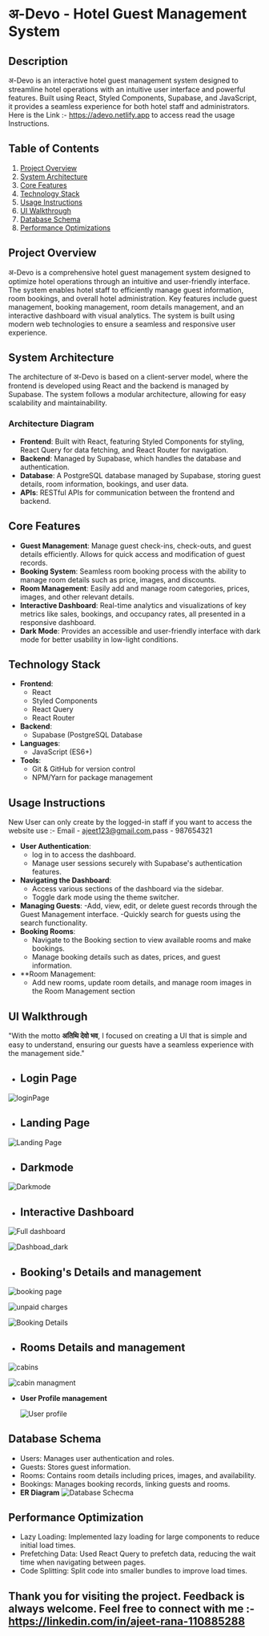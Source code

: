 # अ-Devo - Hotel Guest Management System

## Description
अ-Devo is an interactive hotel guest management system designed to streamline hotel operations with an intuitive user interface and powerful features. Built using React, Styled Components, Supabase, and JavaScript, it provides a seamless experience for both hotel staff and administrators.
Here is the Link :-  https://adevo.netlify.app  to access read the usage Instructions.

## **Table of Contents**
1. [Project Overview](#project-overview)
2. [System Architecture](#system-architecture)
3. [Core Features](#core-features)
4. [Technology Stack](#technology-stack)
5. [Usage Instructions](#usage-instructions)
6. [UI Walkthrough](#screenshots-and-ui-walkthrough)
7. [Database Schema](#database-schema)
8. [Performance Optimizations](#performance-optimizations)

## **Project Overview**
अ-Devo is a comprehensive hotel guest management system designed to optimize hotel operations through an intuitive and user-friendly interface. The system enables hotel staff to efficiently manage guest information, room bookings, and overall hotel administration. Key features include guest management, booking management, room details management, and an interactive dashboard with visual analytics. The system is built using modern web technologies to ensure a seamless and responsive user experience.

## **System Architecture**
The architecture of अ-Devo is based on a client-server model, where the frontend is developed using React and the backend is managed by Supabase. The system follows a modular architecture, allowing for easy scalability and maintainability.

### **Architecture Diagram**

- **Frontend**: Built with React, featuring Styled Components for styling, React Query for data fetching, and React Router for navigation.
- **Backend**: Managed by Supabase, which handles the database and authentication.
- **Database**: A PostgreSQL database managed by Supabase, storing guest details, room information, bookings, and user data.
- **APIs**: RESTful APIs for communication between the frontend and backend.

## **Core Features**
- **Guest Management**: Manage guest check-ins, check-outs, and guest details efficiently. Allows for quick access and modification of guest records.
- **Booking System**: Seamless room booking process with the ability to manage room details such as price, images, and discounts.
- **Room Management**: Easily add and manage room categories, prices, images, and other relevant details.
- **Interactive Dashboard**: Real-time analytics and visualizations of key metrics like sales, bookings, and occupancy rates, all presented in a responsive dashboard.
- **Dark Mode**: Provides an accessible and user-friendly interface with dark mode for better usability in low-light conditions.

## **Technology Stack**
- **Frontend**: 
  - React
  - Styled Components
  - React Query
  - React Router
- **Backend**:
  - Supabase (PostgreSQL Database
- **Languages**:
  - JavaScript (ES6+)
- **Tools**:
  - Git & GitHub for version control
  - NPM/Yarn for package management

## **Usage Instructions**
New User can only create by the logged-in staff
if you want to access the website use :- Email -  ajeet123@gmail.com,pass  -  987654321
- **User Authentication**:
  - log in to access the dashboard.
  - Manage user sessions securely with Supabase's authentication features.
- **Navigating the Dashboard**:
  - Access various sections of the dashboard via the sidebar.
  - Toggle dark mode using the theme switcher.
- **Managing Guests**:
   -Add, view, edit, or delete guest records through the Guest Management interface.
   -Quickly search for guests using the search functionality.
- **Booking Rooms**:
   - Navigate to the Booking section to view available rooms and make bookings.
   - Manage booking details such as dates, prices, and guest information.
- **Room Management:
   - Add new rooms, update room details, and manage room images in the Room Management section

## **UI Walkthrough**
"With the motto **अतिथि देवो भव**, I focused on creating a UI that is simple and easy to understand, ensuring our guests have a seamless experience with the management side." 
  - ## **Login Page**
    
   ![loginPage](https://github.com/user-attachments/assets/bf54d536-de28-4c92-9e02-ac809653fada)

  - ## **Landing Page**
    
   ![Landing Page](https://github.com/user-attachments/assets/e301fa04-694f-44aa-988f-6855fe58b401)

  - ## **Darkmode**

  ![Darkmode](https://github.com/user-attachments/assets/a3b2014c-77ac-41f9-adcc-ba6a579e73a3)

  - ## **Interactive Dashboard**

   ![Full dashboard](https://github.com/user-attachments/assets/093b7e81-34ea-4a14-907d-3f0d3fca4bdd)

   ![Dashboad_dark](https://github.com/user-attachments/assets/f9793996-108a-48c7-ba37-c5236e564736)

  - ## **Booking's Details and management**

   ![booking page](https://github.com/user-attachments/assets/dd4aeac6-985e-4256-9f0e-d7f5d176d87c)

   ![unpaid charges](https://github.com/user-attachments/assets/17440d2f-4f8e-4210-8d33-c58ebb7b996a)

   ![Booking Details](https://github.com/user-attachments/assets/1bcaea3e-3e33-43f5-9fc9-077077e15f1b)


  - ## **Rooms Details and management**

   ![cabins](https://github.com/user-attachments/assets/5a9c7193-06d3-4c58-9ace-8674e0d7e2af)

  ![cabin managment](https://github.com/user-attachments/assets/982db81b-5cda-476e-b956-6406918bcf57)

  - **User Profile management**

    ![User profile](https://github.com/user-attachments/assets/6d8ce7e4-64d4-45d4-9c9c-ae851b744b28)

## **Database Schema**
  - Users: Manages user authentication and roles.
  - Guests: Stores guest information.
  - Rooms: Contains room details including prices, images, and availability.
  - Bookings: Manages booking records, linking guests and rooms.
  - **ER Diagram**
    ![Database Schecma](https://github.com/user-attachments/assets/ffa44e41-0cdb-437e-903d-edf58aeb89e5)

## **Performance Optimization**
  - Lazy Loading: Implemented lazy loading for large components to reduce initial load times.
  - Prefetching Data: Used React Query to prefetch data, reducing the wait time when navigating between pages.
  - Code Splitting: Split code into smaller bundles to improve load times.
## **Thank you for visiting the project. Feedback is always welcome. Feel free to connect with me** :- https://linkedin.com/in/ajeet-rana-110885288
